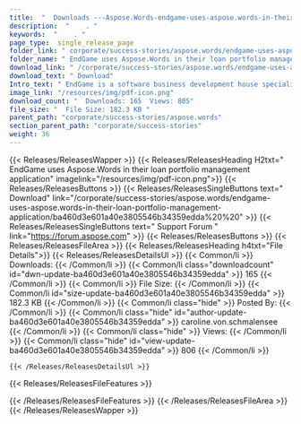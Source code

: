 ```yaml
---
title:  "  Downloads ---Aspose.Words-endgame-uses-aspose.words-in-their-loan-portfolio-management-application . " 
description:  "    . " 
keywords:  "    . " 
page_type:  single_release_page
folder_link: " corporate/success-stories/aspose.words/endgame-uses-aspose.words-in-their-loan-portfolio-management-application/"
folder_name: " EndGame uses Aspose.Words in their loan portfolio management application"
download_link: " /corporate/success-stories/aspose.words/endgame-uses-aspose.words-in-their-loan-portfolio-management-application/ba460d3e601a40e3805546b34359edda"
download_text: " Download"
Intro_text: " EndGame is a software business development house specializing in cloud applicati..."
image_link: "/resources/img/pdf-icon.png"
download_count: "  Downloads: 165  Views: 805"
file_size: "  File Size: 182.3 KB "
parent_path: "corporate/success-stories/aspose.words"
section_parent_path: "corporate/success-stories"
weight: 36 
---
```


{{< Releases/ReleasesWapper >}}
  {{< Releases/ReleasesHeading H2txt=" EndGame uses Aspose.Words in their loan portfolio management application" imagelink="/resources/img/pdf-icon.png">}}
  {{< Releases/ReleasesButtons >}}
    {{< Releases/ReleasesSingleButtons text=" Download" link="/corporate/success-stories/aspose.words/endgame-uses-aspose.words-in-their-loan-portfolio-management-application/ba460d3e601a40e3805546b34359edda%20%20" >}}
    {{< Releases/ReleasesSingleButtons text=" Support Forum " link="https://forum.aspose.com" >}}
  {{< Releases/ReleasesButtons >}}
  {{< Releases/ReleasesFileArea >}}
    {{< Releases/ReleasesHeading h4txt="File Details">}}
    {{< Releases/ReleasesDetailsUl >}}
            {{< Common/li  >}} Downloads: {{< /Common/li >}} 
      {{< Common/li class="downloadcount" id="dwn-update-ba460d3e601a40e3805546b34359edda" >}} 165 {{< /Common/li >}} 
      {{< Common/li  >}} File Size: {{< /Common/li >}} 
      {{< Common/li id="size-update-ba460d3e601a40e3805546b34359edda" >}} 182.3 KB {{< /Common/li >}} 
      {{< Common/li  class="hide" >}} Posted By: {{< /Common/li >}} 
      {{< Common/li class="hide" id="author-update-ba460d3e601a40e3805546b34359edda" >}} caroline.von.schmalensee {{< /Common/li >}} 
      {{< Common/li class="hide"  >}} Views: {{< /Common/li >}} 
      {{< Common/li class="hide" id="view-update-ba460d3e601a40e3805546b34359edda" >}} 806 {{< /Common/li >}} 

    {{< /Releases/ReleasesDetailsUl >}}

  {{< Releases/ReleasesFileFeatures >}}
      
  {{< /Releases/ReleasesFileFeatures >}}
 {{< /Releases/ReleasesFileArea >}}
{{< /Releases/ReleasesWapper >}}


